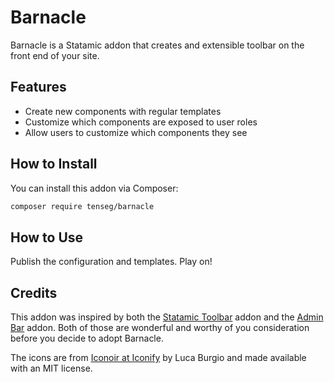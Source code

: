 # Barnacle

Barnacle is a Statamic addon that creates and extensible toolbar on the front end of your site.

## Features

- Create new components with regular templates
- Customize which components are exposed to user roles
- Allow users to customize which components they see

## How to Install

You can install this addon via Composer:

``` bash
composer require tenseg/barnacle
```

## How to Use

Publish the configuration and templates. Play on!

## Credits

This addon was inspired by both the [Statamic Toolbar](https://statamic.com/addons/heidkaemper/toolbar) addon and the [Admin Bar](https://statamic.com/addons/el-schneider/admin-bar) addon. Both of those are wonderful and worthy of you consideration before you decide to adopt Barnacle.

The icons are from [Iconoir at Iconify](https://icon-sets.iconify.design/iconoir/) by Luca Burgio and made available with an MIT license.
